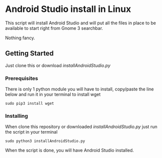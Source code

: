 # Android Studio install in Linux

This script will install Android Studio and will put all the files in place to be available to start right from Gnome 3 searchbar. 

Nothing fancy.

## Getting Started

Just clone this or download *installAndroidStudio.py*

### Prerequisites

There is only 1 python module you will have to install, copy/paste the line below and run it in your terminal to install wget
```
sudo pip3 install wget
```

### Installing

When clone this repository or downloaded *installAndroidStudio.py* just run the script in your terminal

```
sudo python3 installAndroidStudio.py
```

When the script is done, you will have Android Studio installed.
